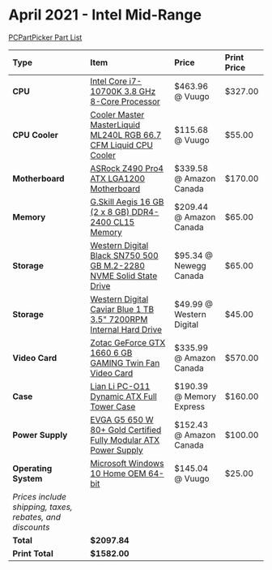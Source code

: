 # April 2021 - Intel Mid-Range

[PCPartPicker Part List](https://ca.pcpartpicker.com/list/tLqP8r)

| Type                                                     | Item                                                                                                                                                                                              | Price                    | Print Price |
| :------------------------------------------------------- | :------------------------------------------------------------------------------------------------------------------------------------------------------------------------------------------------ | :----------------------- | :---------- |
| **CPU**                                                  | [Intel Core i7-10700K 3.8 GHz 8-Core Processor](https://ca.pcpartpicker.com/product/yhxbt6/intel-core-i7-10700k-38-ghz-8-core-processor-bx8070110700k)                                            | $463.96 @ Vuugo          | $327.00     |
| **CPU Cooler**                                           | [Cooler Master MasterLiquid ML240L RGB 66.7 CFM Liquid CPU Cooler](https://ca.pcpartpicker.com/product/RcdFf7/cooler-master-masterliquid-ml240l-rgb-667-cfm-liquid-cpu-cooler-mlw-d24m-a20pc-r1)  | $115.68 @ Vuugo          | $55.00      |
| **Motherboard**                                          | [ASRock Z490 Pro4 ATX LGA1200 Motherboard](https://ca.pcpartpicker.com/product/h3MTwP/asrock-z490-pro4-atx-lga1200-motherboard-z490-pro4)                                                         | $339.58 @ Amazon Canada  | $170.00     |
| **Memory**                                               | [G.Skill Aegis 16 GB (2 x 8 GB) DDR4-2400 CL15 Memory](https://ca.pcpartpicker.com/product/xxs8TW/gskill-memory-f42400c15d16gis)                                                                  | $209.44 @ Amazon Canada  | $65.00      |
| **Storage**                                              | [Western Digital Black SN750 500 GB M.2-2280 NVME Solid State Drive](https://ca.pcpartpicker.com/product/KTQG3C/western-digital-wd_black-sn750-500-gb-m2-2280-nvme-solid-state-drive-wds500g3x0c) | $95.34 @ Newegg Canada   | $65.00      |
| **Storage**                                              | [Western Digital Caviar Blue 1 TB 3.5" 7200RPM Internal Hard Drive](https://ca.pcpartpicker.com/product/MwW9TW/western-digital-internal-hard-drive-wd10ezex)                                      | $49.99 @ Western Digital | $45.00      |
| **Video Card**                                           | [Zotac GeForce GTX 1660 6 GB GAMING Twin Fan Video Card](https://ca.pcpartpicker.com/product/86QfrH/zotac-geforce-gtx-1660-6-gb-gaming-twin-fan-video-card-zt-t16600k-10m)                        | $335.99 @ Amazon Canada  | $570.00     |
| **Case**                                                 | [Lian Li PC-O11 Dynamic ATX Full Tower Case](https://ca.pcpartpicker.com/product/Hwkj4D/lian-li-pc-o11dx-atx-full-tower-case-pc-o11dx)                                                            | $190.39 @ Memory Express | $160.00     |
| **Power Supply**                                         | [EVGA G5 650 W 80+ Gold Certified Fully Modular ATX Power Supply](https://ca.pcpartpicker.com/product/3gJmP6/evga-g5-650-w-80-gold-certified-fully-modular-atx-power-supply-220-g5-0650-x1)       | $152.43 @ Amazon Canada  | $100.00     |
| **Operating System**                                     | [Microsoft Windows 10 Home OEM 64-bit](https://ca.pcpartpicker.com/product/wtgPxr/microsoft-os-kw900140)                                                                                          | $145.04 @ Vuugo          | $25.00      |
| _Prices include shipping, taxes, rebates, and discounts_ |
| **Total**                                                | **$2097.84**                                                                                                                                                                                      |
| **Print Total**                                          | **$1582.00**                                                                                                                                                                                      |
